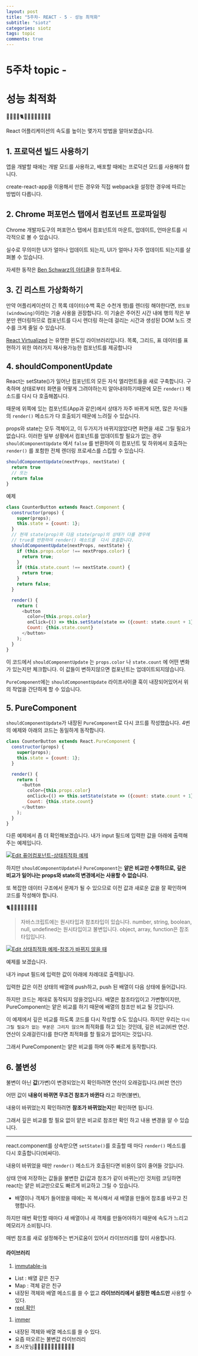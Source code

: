 ```yaml
---
layout: post
title: "5주차- REACT - 5 - 성능 최적화"
subtitle: "siotz"
categories: siotz
tags: topic
comments: true
---
```


# 5주차 topic - 

# 성능 최적화

🐰🐤🐣🐼🐈🐾🐾🐾🐾🐾🐾🐾🐾

React 어플리케이션의 속도를 높이는 몇가지 방법을 알아보겠습니다.


## 1. 프로덕션 빌드 사용하기

앱을 개발할 때에는 개발 모드를 사용하고, 배포할 때에는 프로덕션 모드를 사용해야 합니다.

create-react-app을 이용해서 만든 경우와 직접 webpack을 설정한 경우에 따르는 방법이 다릅니다.

## 2. Chrome 퍼포먼스 탭에서 컴포넌트 프로파일링

Chrome 개발자도구의 퍼포먼스 탭에서 컴포넌트의 마운트, 업데이트, 언마운트를 시각적으로 볼 수 있습니다.

실수로 무의미한 UI가 얼마나 업데이트 되는지, UI가 얼마나 자주 업데이트 되는지를 살펴볼 수 있습니다.

자세한 동작은 [Ben Schwarz의 아티클](https://building.calibreapp.com/debugging-react-performance-with-react-16-and-chrome-devtools-c90698a522ad)을 참조하세요.

## 3. 긴 리스트 가상화하기

만약 어플리케이션이 긴 목록 데이터(수백 혹은 수천개 행)를 렌더링 해야한다면, `윈도윙(windowing)`이라는 기술 사용을 권장합니다. 이 기술은 주어진 시간 내에 행의 작은 부분만 렌더링하므로 컴포넌트를 다시 렌더링 하는데 걸리는 시간과 생성된 DOM 노드 갯수를 크게 줄일 수 있습니다.

[React Virtualized](https://bvaughn.github.io/react-virtualized/#/components/List) 는 유명한 윈도잉 라이브러리입니다. 목록, 그리드, 표 데이터를 표현하기 위한 여러가지 재사용가능한 컴포넌트를 제공합니다



## 4. shouldComponentUpdate

React는 setState()가 일어난 컴포넌트의 모든 자식 엘리먼트들을 새로 구축합니다.
구축하며 상태로부터 화면을 어떻게 그려야하는지 알아내야하기때문에 모든 `render()` 메소드를 다시 다 호출해봅니다.


때문에 위쪽에 있는 컴포넌트(App과 같은)에서 상태가 자주 바뀌게 되면, 많은 자식들의 `render()` 메소드가 다 호출되기 때문에 느려질 수 있습니다. 


props와 state는 모두 객체이고, 이 두가지가 바뀌지않았다면 화면을 새로 그릴 필요가 없습니다. 이러한 일부 상황에서 컴포넌트를 업데이트할 필요가 없는 경우  `shouldComponentUpdate` 에서 `false` 를 반환하여 이 컴포넌트 및 하위에서 호출하는 `render()` 를 포함한 전체 렌더링 프로세스를 스킵할 수 있습니다.

```js
shouldComponentUpdate(nextProps, nextState) {
  return true
  // 또는
  return false
}
```

예제
```js
class CounterButton extends React.Component {
  constructor(props) {
    super(props);
    this.state = {count: 1};
  }
  // 현재 state(prop)와 다음 state(prop)의 상태가 다를 경우에 
  // true를 반환하여 render() 메소드를  다시 호출합니다.
  shouldComponentUpdate(nextProps, nextState) {
    if (this.props.color !== nextProps.color) {
      return true;
    }
    if (this.state.count !== nextState.count) {
      return true;
    }
    return false;
  }

  render() {
    return (
      <button
        color={this.props.color}
        onClick={() => this.setState(state => ({count: state.count + 1}))}>
        Count: {this.state.count}
      </button>
    );
  }
}
```
이 코드에서 `shouldComponentUpdate` 는 `props.color` 나 `state.count` 에 어떤 변화가 있는지만 체크합니다. 이 값들이 변하지않으면 컴포넌트는 업데이트되지않습니다.

`PureComponent`에는 `shouldComponentUpdate` 라이프사이클 훅이  내장되어있어서 위의 작업을 간단하게 할 수 있습니다.

## 5. PureComponent

`shouldComponentUpdate`가 내장된 `PureComponent`로 다시 코드를 작성했습니다. 4번의 예제와 아래의 코드는 동일하게 동작합니다.

```js
class CounterButton extends React.PureComponent {
  constructor(props) {
    super(props);
    this.state = {count: 1};
  }

  render() {
    return (
      <button
        color={this.props.color}
        onClick={() => this.setState(state => ({count: state.count + 1}))}>
        Count: {this.state.count}
      </button>
    );
  }
}
```

다른 예제에서 좀 더 확인해보겠습니다. 내가 input 필드에 입력한 값을 아래에 출력해주는 예제입니다. 

[![Edit 퓨어컴포넌트-상태최적화 예제](https://codesandbox.io/static/img/play-codesandbox.svg)](https://codesandbox.io/s/xz3x93443p)


하지만 `shouldComponentUpdate`나 `PureComponent`는 **얕은 비교만 수행하므로, 깊은 비교가 일어나는 props와 state의 변경에서는 사용할 수 없습니다.**

또 복잡한 데이터 구조에서 문제가 될 수 있으므로 이전 값과 새로운 값을 잘 확인하며 코드를 작성해야 합니다.

🐈🐾🐾🐾🐾🐾🐾🐾🐾

> 자바스크립트에는 원시타입과 참조타입이 있습니다.
> number, string, boolean, null, undefined는 원시타입이고 불변입니다.
> object, array, function은 참조타입입니다.

[![Edit 상태최적화 예제-참조가 바뀌지 않을 때](https://codesandbox.io/static/img/play-codesandbox.svg)](https://codesandbox.io/s/n0w9p0lqj4)

예제를 보겠습니다.

내가 input 필드에 입력한 값이 아래에 차례대로 출력됩니다.

입력한 값은 이전 상태의 배열에 push하고, push 된 배열이 다음 상태에 들어갑니다.

하지만  코드는 제대로 동작되지 않을것입니다. 배열은 참조타입이고 가변형이지만, PureComponent는 얕은 비교를 하기 때문에 배열의 참조만 비교 될 것입니다.

이 예제에서 깊은 비교를 하도록 코드를 다시 작성할 수도 있습니다. 
하지만 우리는 `다시 그릴 필요가 없는 부분은 그리지 않으며` 최적화를 하고 있는 것인데, 깊은 비교(비싼 연산. 연산이 오래걸린다)를 한다면 최적화를 할 필요가 없어지는 것입니다.

그래서 PureComponent는 얕은 비교를 하며 아주 빠르게 동작합니다.


## 6. 불변성 

불변이 아닌 **값**(가변)이 변경되었는지 확인하려면 연산이 오래걸립니다.(비싼 연산)

어떤 값이 **내용이 바뀌면 무조건 참조가 바뀐다** 라고 하면(불변),

내용이 바뀌었는지 확인하려면 **참조가 바뀌었는지**만 확인하면 됩니다. 

그래서 깊은 비교를 할 필요 없이 얕은 비교로 참조만 확인 하고 내용 변경을 알 수 있습니다.

---

react.component를 상속받으면 `setState()`를 호출할 때 마다 `render()` 메소드를 다시 호출합니다(비싸다).

내용이 바뀌었을 때만 `render()` 메소드가 호출된다면 비용이 많이 줄어들 것입니다.

상태 안에 저장하는 값들을 불변한 값(값과 참조가 같이 바뀌는)인 것처럼 코딩하면 react는 얕은 비교만으로도 빠르게 비교하고 그릴 수 있습니다.

- 배열이나 객체가 들어왔을 때에는 꼭 복사해서 새 배열을 만들어 참조를 바꾸고 진행합니다.

하지만 매번 확인할 때마다 새 배열이나 새 객체를 만들어야하기 때문에 속도가 느리고 메모리가 소비됩니다.

매번 참조를 새로 설정해주는 번거로움이 있어서 라이브러리를 많이 사용합니다.

#### 라이브러리

1. [immutable-js](https://facebook.github.io/immutable-js/) 
  - List : 배열 같은 친구
  - Map : 객체 같은 친구
  - 내장된 객체와 배열 메소드를 쓸 수 없고 **라이브러리에서 설정한 메소드만** 사용할 수 있다.
  - [repl 확인](https://repl.it/@bbgrams/GaseousInnocentUpgrades)

1. [immer](https://github.com/mweststrate/immer)
  - 내장된 객체와 배열 메소드를 쓸 수 있다.
  - 요즘 떠오르는 불변값 라이브러리
  - 조시옷님🐤🐤🐤🐤🐤🐤🐤🐤🐤🐤🐤🐤

